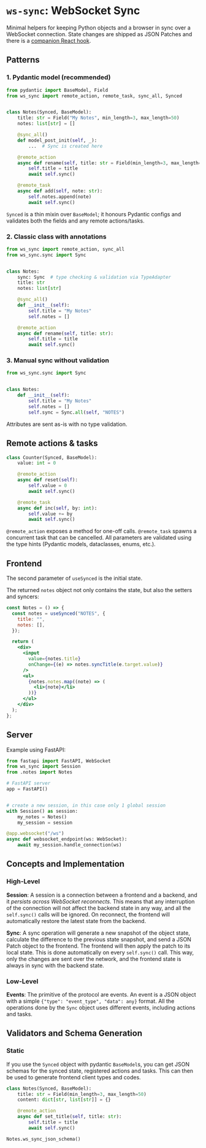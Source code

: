 # `ws-sync`: WebSocket Sync

Minimal helpers for keeping Python objects and a browser in sync over a
WebSocket connection. State changes are shipped as JSON Patches and there is a
[companion React hook](https://github.com/JoongWonSeo/ws-sync-react).

## Patterns

### 1. Pydantic model (recommended)

```python
from pydantic import BaseModel, Field
from ws_sync import remote_action, remote_task, sync_all, Synced


class Notes(Synced, BaseModel):
    title: str = Field("My Notes", min_length=3, max_length=50)
    notes: list[str] = []

    @sync_all()
    def model_post_init(self, _):
        ...  # Sync is created here

    @remote_action
    async def rename(self, title: str = Field(min_length=3, max_length=50)):
        self.title = title
        await self.sync()

    @remote_task
    async def add(self, note: str):
        self.notes.append(note)
        await self.sync()
```

`Synced` is a thin mixin over `BaseModel`; it honours Pydantic configs and
validates both the fields and any remote actions/tasks.

### 2. Classic class with annotations

```python
from ws_sync import remote_action, sync_all
from ws_sync.sync import Sync


class Notes:
    sync: Sync  # type checking & validation via TypeAdapter
    title: str
    notes: list[str]

    @sync_all()
    def __init__(self):
        self.title = "My Notes"
        self.notes = []

    @remote_action
    async def rename(self, title: str):
        self.title = title
        await self.sync()
```

### 3. Manual sync without validation

```python
from ws_sync.sync import Sync


class Notes:
    def __init__(self):
        self.title = "My Notes"
        self.notes = []
        self.sync = Sync.all(self, "NOTES")
```

Attributes are sent as-is with no type validation.

## Remote actions & tasks

```python
class Counter(Synced, BaseModel):
    value: int = 0

    @remote_action
    async def reset(self):
        self.value = 0
        await self.sync()

    @remote_task
    async def inc(self, by: int):
        self.value += by
        await self.sync()
```

`@remote_action` exposes a method for one-off calls. `@remote_task` spawns a
concurrent task that can be cancelled. All parameters are validated using the
type hints (Pydantic models, dataclasses, enums, etc.).

## Frontend

The second parameter of `useSynced` is the initial state.

The returned `notes` object not only contains the state, but also the setters and syncers:

```jsx
const Notes = () => {
  const notes = useSynced("NOTES", {
    title: "",
    notes: [],
  });

  return (
    <div>
      <input
        value={notes.title}
        onChange={(e) => notes.syncTitle(e.target.value)}
      />
      <ul>
        {notes.notes.map((note) => (
          <li>{note}</li>
        ))}
      </ul>
    </div>
  );
};
```

## Server

Example using FastAPI:

```python
from fastapi import FastAPI, WebSocket
from ws_sync import Session
from .notes import Notes

# FastAPI server
app = FastAPI()


# create a new session, in this case only 1 global session
with Session() as session:
    my_notes = Notes()
    my_session = session

@app.websocket("/ws")
async def websocket_endpoint(ws: WebSocket):
    await my_session.handle_connection(ws)
```

## Concepts and Implementation

### High-Level

**Session**: A session is a connection between a frontend and a backend, and it _persists across WebSocket reconnects_. This means that any interruption of the connection will not affect the backend state in any way, and all the `self.sync()` calls will be ignored. On reconnect, the frontend will automatically restore the latest state from the backend.

**Sync**: A sync operation will generate a new snapshot of the object state, calculate the difference to the previous state snapshot, and send a JSON Patch object to the frontend. The frontend will then apply the patch to its local state. This is done automatically on every `self.sync()` call. This way, only the changes are sent over the network, and the frontend state is always in sync with the backend state.

### Low-Level

**Events**: The primitive of the protocol are events. An event is a JSON object with a simple `{"type": "event_type", "data": any}` format. All the operations done by the `Sync` object uses different events, including actions and tasks.

## Validators and Schema Generation

### Static

If you use the `Synced` object with pydantic `BaseModel`s, you can get JSON schemas for the synced state, registered actions and tasks. This can then be used to generate frontend client types and codes.

```python
class Notes(Synced, BaseModel):
    title: str = Field(min_length=3, max_length=50)
    content: dict[str, list[str]] = {}

    @remote_action
    async def set_title(self, title: str):
        self.title = title
        await self.sync()

Notes.ws_sync_json_schema()
```

